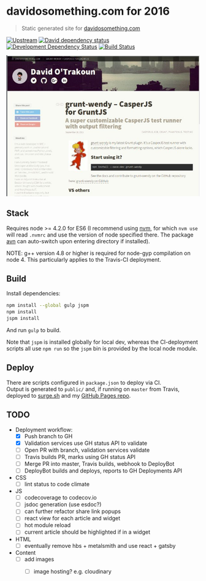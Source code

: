 # davidosomething.com for 2016

> Static generated site for [davidosomething.com]

[![Upstream][upstreamBadge]][upstreamLink]
[![David dependency status][davidBadge]][davidLink]
[![Development Dependency Status][davidDevBadge]][davidDevLink]
[![Build Status][travisDevBadge]][travisLink]

[![screenshot][screenshot]][screenshot]

## Stack

Requires node >= 4.2.0 for ES6 (I recommend using [nvm], for which `nvm use`
will read `.nvmrc` and use the version of node specified there. The package
[avn] can auto-switch upon entering directory if installed).

NOTE: g++ version 4.8 or higher is required for node-gyp compilation on node 4.
This particularly applies to the Travis-CI deployment.

## Build

Install dependencies:

```bash
npm install --global gulp jspm
npm install
jspm install
```

And run `gulp` to build.

Note that `jspm` is installed globally for local dev, whereas the CI-deployment
scripts all use `npm run` so the `jspm` bin is provided by the local node
module.

## Deploy

There are scripts configured in `package.json` to deploy via CI.  
Output is generated to `public/` and, if running on `master` from Travis,
deployed to [surge.sh](https://surge.sh/) and my [GitHub Pages repo].

## TODO

- Deployment workflow:
    - [x] Push branch to GH
    - [x] Validation services use GH status API to validate
    - [ ] Open PR with branch, validation services validate
    - [ ] Travis builds PR, marks using GH status API
    - [ ] Merge PR into master, Travis builds, webhook to DeployBot
    - [ ] DeployBot builds and deploys, reports to GH Deployments API

- CSS
    - [ ] lint status to code climate
- JS
    - [ ] codecoverage to codecov.io
    - [ ] jsdoc generation (use esdoc?)
    - [ ] can further refactor share link popups
    - [ ] react view for each article and widget
    - [ ] hot module reload
    - [ ] current article should be highlighted if in a widget
- HTML
    - [ ] eventually remove hbs + metalsmith and use react + gatsby
- Content
    - [ ] add images
        - [ ] image hosting? e.g. cloudinary


[davidosomething.com]: https://davidosomething.com
[davidBadge]:    https://david-dm.org/davidosomething/16.davidosomething.com.png?theme=shields.io
[davidLink]:     https://david-dm.org/davidosomething/16.davidosomething.com#info=dependencies
[davidDevBadge]: https://david-dm.org/davidosomething/16.davidosomething.com/dev-status.png?theme=shields.io
[davidDevLink]:  https://david-dm.org/davidosomething/16.davidosomething.com#info=devDependencies
[upstreamBadge]: https://img.shields.io/badge/upstream-GitHub-lightgrey.svg
[upstreamLink]:  https://github.com/davidosomething/16.davidosomething.com
[travisDevBadge]: https://travis-ci.org/davidosomething/16.davidosomething.com.svg?branch=dev
[travisLink]: https://travis-ci.org/davidosomething/16.davidosomething.com
[screenshot]:    https://raw.githubusercontent.com/davidosomething/16.davidosomething.com/dev/meta/screenshot.jpg
[nvm]: https://github.com/creationix/nvm
[avn]: https://github.com/wbyoung/avn
[GitHub Pages repo]: https://github.com/davidosomething/davidosomething.github.io

